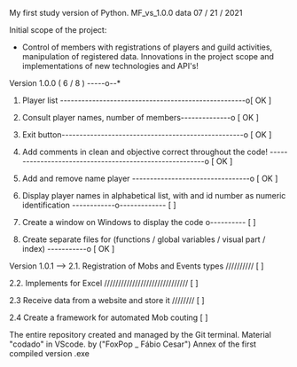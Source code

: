 My first study version of Python.
MF_vs_1.0.0
data 07 / 21 / 2021

Initial scope of the project:
- Control of members with registrations of players and guild activities, manipulation of registered data.
Innovations in the project scope and implementations of new technologies and API's!

Version 1.0.0 ( 6 / 8 ) -----o--*

1. Player list ----------------------------------------------------o[ OK ]

2. Consult player names, number of members--------------o [ OK ]

3. Exit button---------------------------------------------------o [ OK ]

4. Add comments in clean and objective correct throughout
the code! --------------------------------------------------------o [ OK ]

5. Add and remove name player ---------------------------------o [ OK ]

6. Display player names in alphabetical list, with and
id number as numeric identification ------------o------------- [ ]

7. Create a window on Windows to display the code o---------- [ ]

8. Create separate files for
(functions / global variables / visual part / index) -----------o [ OK ]

Version 1.0.1 -->
2.1. Registration of Mobs and Events types ////////// [ ]

2.2. Implements for Excel ////////////////////////////// [ ]

2.3 Receive data from a website and store it //////// [ ]

2.4 Create a framework for automated Mob couting [ ]

The entire repository created and managed by the Git terminal.
Material "codado" in VScode. by ("FoxPop _ Fábio Cesar")
Annex of the first compiled version .exe
